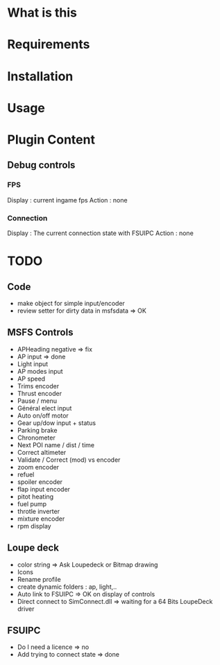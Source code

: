 # What is this

# Requirements

# Installation

# Usage

# Plugin Content
## Debug controls
### FPS
Display : current ingame fps
Action : none
### Connection
Display : The current connection state with FSUIPC
Action : none

# TODO
## Code
* make object for simple input/encoder
* review setter for dirty data in msfsdata => OK

## MSFS Controls
* APHeading negative => fix
* AP input => done
* Light input
* AP modes input
* AP speed
* Trims encoder
* Thrust encoder
* Pause / menu
* Général elect input
* Auto on/off motor
* Gear up/dow input + status
* Parking brake
* Chronometer
* Next POI name / dist / time
* Correct altimeter
* Validate / Correct (mod) vs encoder
* zoom encoder
* refuel
* spoiler encoder
* flap input encoder
* pitot heating
* fuel pump
* throtle inverter
* mixture encoder
* rpm display

## Loupe deck
* color string => Ask Loupedeck or Bitmap drawing
* Icons
* Rename profile
* create dynamic folders : ap, light,..
* Auto link to FSUIPC => OK on display of controls
* Direct connect to SimConnect.dll => waiting for a 64 Bits LoupeDeck driver

## FSUIPC
* Do I need a licence => no
* Add trying to connect state => done
